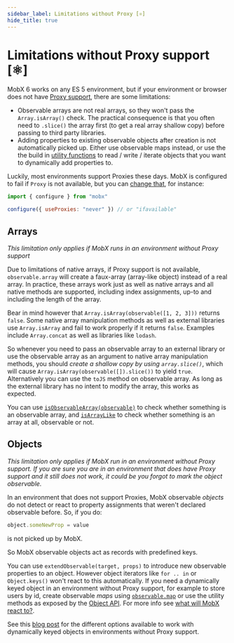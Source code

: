 ```yaml
---
sidebar_label: Limitations without Proxy [⚛️]
hide_title: true
---
```


# Limitations without Proxy support [⚛️]

MobX 6 works on any ES 5 environment, but if your environment or browser does not have [Proxy support](https://kangax.github.io/compat-table/es6/#test-Proxy), there are some limitations:

-   Observable arrays are not real arrays, so they won't pass the `Array.isArray()` check. The practical consequence is that you often need to `.slice()` the array first (to get a real array shallow copy) before passing to third party libraries.
-   Adding properties to existing observable objects after creation is not automatically picked up. Either use observable maps instead, or use the the build in [utility functions](https://mobx.js.org/refguide/object-api.html) to read / write / iterate objects that you want to dynamically add properties to.

Luckily, most environments support Proxies these days. MobX is configured
to fail if `Proxy` is not available, but you can [change that](../refguide/configure.md#useproxies), for instance:

```javascript
import { configure } from "mobx"

configure({ useProxies: "never" }) // or "ifavailable"
```

## Arrays

_This limitation only applies if MobX runs in an environment without Proxy support_

Due to limitations of native arrays, if Proxy support is not available, `observable.array` will create a faux-array (array-like object) instead of a real array.
In practice, these arrays work just as well as native arrays and all native methods are supported, including index assignments, up-to and including the length of the array.

Bear in mind however that `Array.isArray(observable([1, 2, 3]))` returns `false`.
Some native array manipulation methods as well as external libraries use `Array.isArray` and fail to work properly if it returns `false`. Examples include `Array.concat` as well as libraries like `lodash`.

So whenever you need to pass an observable array to an external library or use the observable array as an argument to native array manipulation methods, you should _create a shallow copy by using `array.slice()`_, which will cause `Array.isArray(observable([]).slice())` to yield `true`. Alternatively you can use the `toJS`
method on observable array. As long as the external library has no intent to modify the array, this works as expected.

You can use [`isObservableArray(observable)`](../refguide/array.md#isobservablearray) to check whether something is an observable array, and [`isArrayLike`](../refguide/array.md#isarraylike) to check whether something is an array at all, observable or not.

## Objects

_This limitation only applies if MobX run in an environment without Proxy support.
If you are sure you are in an environment that does have Proxy support and it
still does not work, it could be you forgot to mark the object observable._

In an environment that does not support Proxies, MobX observable _objects_ do not detect or react to property assignments that weren't declared observable before. So, if you do:

```javascript
object.someNewProp = value
```

is not picked up by MobX.

So MobX observable objects act as records with predefined keys.

You can use `extendObservable(target, props)` to introduce new observable properties to an object.
However object iterators like `for .. in` or `Object.keys()` won't react to this automatically.
If you need a dynamically keyed object in an environment without Proxy support, for example to store users by id, create observable _maps_ using [`observable.map`](../refguide/map.md) or use the utility methods as exposed by the [Object API](../refguide/object-api.md).
For more info see [what will MobX react to?](https://mobx.js.org/best/react.html#what-does-mobx-react-to).

See this [blog post](https://medium.com/@trekinbami/observe-changes-in-dynamically-keyed-objects-with-mobx-and-react-24b4f857bae9) for the different options available to work with dynamically keyed objects in environments without Proxy support.
